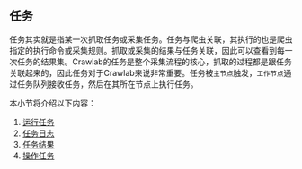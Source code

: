 ## 任务

任务其实就是指某一次抓取任务或采集任务。任务与爬虫关联，其执行的也是爬虫指定的执行命令或采集规则。抓取或采集的结果与任务关联，因此可以查看到每一次任务的结果集。Crawlab的任务是整个采集流程的核心，抓取的过程都是跟任务关联起来的，因此任务对于Crawlab来说非常重要。任务被`主节点`触发，`工作节点`通过任务队列接收任务，然后在其所在节点上执行任务。

本小节将介绍以下内容：
1. [运行任务](./Run.md)
2. [任务日志](./Log.md)
3. [任务结果](./Results.md)
4. [操作任务](./Action.md)
